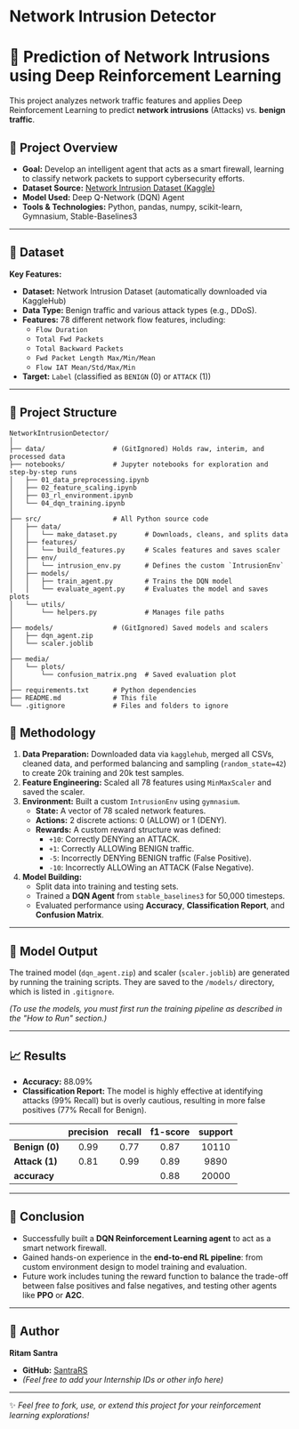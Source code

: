 # Network Intrusion Detector
# 🤖 Prediction of Network Intrusions using Deep Reinforcement Learning

This project analyzes network traffic features and applies Deep Reinforcement Learning to predict **network intrusions** (Attacks) vs. **benign traffic**.

## 🚀 **Project Overview**

- **Goal:** Develop an intelligent agent that acts as a smart firewall, learning to classify network packets to support cybersecurity efforts.
- **Dataset Source:** [Network Intrusion Dataset (Kaggle)](https://www.kaggle.com/datasets/chethuhn/network-intrusion-dataset)
- **Model Used:** Deep Q-Network (DQN) Agent
- **Tools & Technologies:** Python, pandas, numpy, scikit-learn, Gymnasium, Stable-Baselines3

---

## 📁 **Dataset**

**Key Features:**

- **Dataset:** Network Intrusion Dataset (automatically downloaded via KaggleHub)
- **Data Type:** Benign traffic and various attack types (e.g., DDoS).
- **Features:** 78 different network flow features, including:
  - `Flow Duration`
  - `Total Fwd Packets`
  - `Total Backward Packets`
  - `Fwd Packet Length Max/Min/Mean`
  - `Flow IAT Mean/Std/Max/Min`
- **Target:** `Label` (classified as `BENIGN` (0) or `ATTACK` (1))

---

## 📂 **Project Structure**
```
NetworkIntrusionDetector/
│
├── data/                 # (GitIgnored) Holds raw, interim, and processed data
├── notebooks/            # Jupyter notebooks for exploration and step-by-step runs
│   ├── 01_data_preprocessing.ipynb
│   ├── 02_feature_scaling.ipynb
│   ├── 03_rl_environment.ipynb
│   └── 04_dqn_training.ipynb
│
├── src/                  # All Python source code
│   ├── data/
│   │   └── make_dataset.py       # Downloads, cleans, and splits data
│   ├── features/
│   │   └── build_features.py     # Scales features and saves scaler
│   ├── env/
│   │   └── intrusion_env.py      # Defines the custom `IntrusionEnv`
│   ├── models/
│   │   ├── train_agent.py        # Trains the DQN model
│   │   └── evaluate_agent.py     # Evaluates the model and saves plots
│   └── utils/
│       └── helpers.py            # Manages file paths
│
├── models/               # (GitIgnored) Saved models and scalers
│   ├── dqn_agent.zip
│   └── scaler.joblib
│
├── media/
│   └── plots/
│       └── confusion_matrix.png  # Saved evaluation plot
│
├── requirements.txt      # Python dependencies
├── README.md             # This file
└── .gitignore            # Files and folders to ignore
```

## 🔬 **Methodology**

1.  **Data Preparation:** Downloaded data via `kagglehub`, merged all CSVs, cleaned data, and performed balancing and sampling (`random_state=42`) to create 20k training and 20k test samples.
2.  **Feature Engineering:** Scaled all 78 features using `MinMaxScaler` and saved the scaler.
3.  **Environment:** Built a custom `IntrusionEnv` using `gymnasium`.
    -   **State:** A vector of 78 scaled network features.
    -   **Actions:** 2 discrete actions: 0 (ALLOW) or 1 (DENY).
    -   **Rewards:** A custom reward structure was defined:
        -   `+10`: Correctly DENYing an ATTACK.
        -   `+1`: Correctly ALLOWing BENIGN traffic.
        -   `-5`: Incorrectly DENYing BENIGN traffic (False Positive).
        -   `-10`: Incorrectly ALLOWing an ATTACK (False Negative).
4.  **Model Building:**
    -   Split data into training and testing sets.
    -   Trained a **DQN Agent** from `stable_baselines3` for 50,000 timesteps.
    -   Evaluated performance using **Accuracy**, **Classification Report**, and **Confusion Matrix**.

---

## 💾 **Model Output**

The trained model (`dqn_agent.zip`) and scaler (`scaler.joblib`) are generated by running the training scripts. They are saved to the `/models/` directory, which is listed in `.gitignore`.

*(To use the models, you must first run the training pipeline as described in the "How to Run" section.)*

---

## 📈 **Results**

-   **Accuracy:** 88.09%
-   **Classification Report:** The model is highly effective at identifying attacks (99% Recall) but is overly cautious, resulting in more false positives (77% Recall for Benign).

| | precision | recall | f1-score | support |
| :--- | :---: | :---: | :---: | :---: |
| **Benign (0)** | 0.99 | 0.77 | 0.87 | 10110 |
| **Attack (1)** | 0.81 | 0.99 | 0.89 | 9890 |
| **accuracy** | | | 0.88 | 20000 |

---

## 🏁 **Conclusion**

-   Successfully built a **DQN Reinforcement Learning agent** to act as a smart network firewall.
-   Gained hands-on experience in the **end-to-end RL pipeline**: from custom environment design to model training and evaluation.
-   Future work includes tuning the reward function to balance the trade-off between false positives and false negatives, and testing other agents like **PPO** or **A2C**.

---

## 👤 **Author**

**Ritam Santra**
- **GitHub:** [SantraRS](https://github.com/SantraRS)
- *(Feel free to add your Internship IDs or other info here)*

---

✨ *Feel free to fork, use, or extend this project for your reinforcement learning explorations!*
